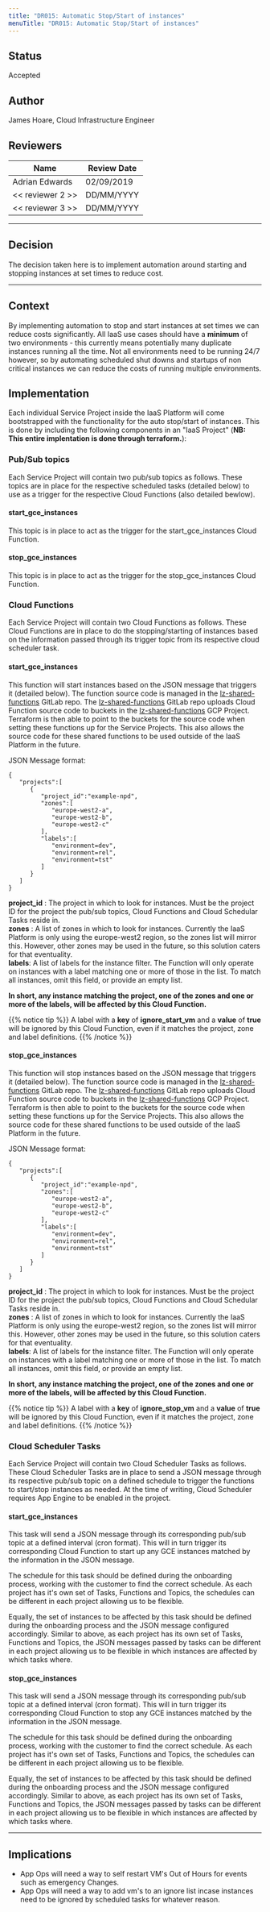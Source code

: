 ```yaml
---
title: "DR015: Automatic Stop/Start of instances"
menuTitle: "DR015: Automatic Stop/Start of instances"
---
```


## Status

Accepted

## Author

James Hoare, Cloud Infrastructure Engineer

## Reviewers

| Name                        | Review Date |
| --------------------------- |-------------|
| Adrian Edwards              | 02/09/2019  |
| << reviewer 2 >>            | DD/MM/YYYY  |
| << reviewer 3 >>            | DD/MM/YYYY  |

---

## Decision

The decision taken here is to implement automation around starting and stopping instances at set times to reduce cost.

---

## Context

By implementing automation to stop and start instances at set times we can reduce costs significantly. All IaaS use cases should have a **minimum** of two environments - this currently means potentially many duplicate instances running all the time. Not all environments need to be running 24/7 however, so by automating scheduled shut downs and startups of non critical instances we can reduce the costs of running multiple environments.

## Implementation

Each individual Service Project inside the IaaS Platform will come bootstrapped with the functionality for the auto stop/start of instances. This is done by including the following components in an "IaaS Project" (**NB: This entire implentation is done through terraform.**):

### Pub/Sub topics

Each Service Project will contain two pub/sub topics as follows. These topics are in place for the respective scheduled tasks (detailed below) to use as a trigger for the respective Cloud Functions (also detailed bewlow).

#### start_gce_instances

This topic is in place to act as the trigger for the start_gce_instances Cloud Function.

#### stop_gce_instances

This topic is in place to act as the trigger for the stop_gce_instances Cloud Function.

### Cloud Functions

Each Service Project will contain two Cloud Functions as follows. These Cloud Functions are in place to do the stopping/starting of instances based on the information passed through its trigger topic from its respective cloud scheduler task.

#### start_gce_instances

This function will start instances based on the JSON message that triggers it (detailed below). The function source code is managed in the [lz-shared-functions](https://gitlab.com/Lz-demo-docs/pit_platform/pit_platform_cloud/lz-shared-functions) GitLab repo. The [lz-shared-functions](https://gitlab.com/Lz-demo-docs/pit_platform/pit_platform_cloud/lz-shared-functions) GitLab repo uploads Cloud Function source code to buckets in the [lz-shared-functions](https://console.cloud.google.com/compute/instances?project=lz-shared-functions) GCP Project. Terraform is then able to point to the buckets for the source code when setting these functions up for the Service Projects. This also allows the source code for these shared functions to be used outside of the IaaS Platform in the future.

JSON Message format:

```
{
   "projects":[
      {
         "project_id":"example-npd",
         "zones":[
            "europe-west2-a",
            "europe-west2-b",
            "europe-west2-c"
         ],
         "labels":[
            "environment=dev",
            "environment=rel",
            "environment=tst"
         ]
      }
   ]
}
```

**project_id** : The project in which to look for instances. Must be the project ID for the project the pub/sub topics, Cloud Functions and Cloud Schedular Tasks reside in.  
**zones** : A list of zones in which to look for instances. Currently the IaaS Platform is only using the europe-west2 region, so the zones list will mirror this. However, other zones may be used in the future, so this solution caters for that eventuality.  
**labels**: A list of labels for the instance filter. The Function will only operate on instances with a label matching one or more of those in the list. To match all instances, omit this field, or provide an empty list.  

**In short, any instance matching the project, one of the zones and one or more of the labels, will be affected by this Cloud Function.**

{{% notice tip %}}
A label with a **key** of **ignore_start_vm** and a **value** of **true** will be ignored by this Cloud Function, even if it matches the project, zone and label definitions.
{{% /notice %}}

#### stop_gce_instances

This function will stop instances based on the JSON message that triggers it (detailed below). The function source code is managed in the [lz-shared-functions](https://gitlab.com/Lz-demo-docs/pit_platform/pit_platform_cloud/lz-shared-functions) GitLab repo. The [lz-shared-functions](https://gitlab.com/Lz-demo-docs/pit_platform/pit_platform_cloud/lz-shared-functions) GitLab repo uploads Cloud Function source code to buckets in the [lz-shared-functions](https://console.cloud.google.com/compute/instances?project=lz-shared-functions) GCP Project. Terraform is then able to point to the buckets for the source code when setting these functions up for the Service Projects. This also allows the source code for these shared functions to be used outside of the IaaS Platform in the future.

JSON Message format:

```
{
   "projects":[
      {
         "project_id":"example-npd",
         "zones":[
            "europe-west2-a",
            "europe-west2-b",
            "europe-west2-c"
         ],
         "labels":[
            "environment=dev",
            "environment=rel",
            "environment=tst"
         ]
      }
   ]
}
```

**project_id** : The project in which to look for instances. Must be the project ID for the project the pub/sub topics, Cloud Functions and Cloud Schedular Tasks reside in.  
**zones** : A list of zones in which to look for instances. Currently the IaaS Platform is only using the europe-west2 region, so the zones list will mirror this. However, other zones may be used in the future, so this solution caters for that eventuality.  
**labels**: A list of labels for the instance filter. The Function will only operate on instances with a label matching one or more of those in the list. To match all instances, omit this field, or provide an empty list.  

**In short, any instance matching the project, one of the zones and one or more of the labels, will be affected by this Cloud Function.**

{{% notice tip %}}
A label with a **key** of **ignore_stop_vm** and a **value** of **true** will be ignored by this Cloud Function, even if it matches the project, zone and label definitions.
{{% /notice %}}

### Cloud Scheduler Tasks

Each Service Project will contain two Cloud Scheduler Tasks as follows. These Cloud Scheduler Tasks are in place to send a JSON message through its respective pub/sub topic on a defined schedule to trigger the functions to start/stop instances as needed. At the time of writing, Cloud Scheduler requires App Engine to be enabled in the project.

#### start_gce_instances

This task will send a JSON message through its corresponding pub/sub topic at a defined interval (cron format). This will in turn trigger its corresponding Cloud Function to start up any GCE instances matched by the information in the JSON message.

The schedule for this task should be defined during the onboarding process, working with the customer to find the correct schedule. As each project has it's own set of Tasks, Functions and Topics, the schedules can be different in each project allowing us to be flexible.

Equally, the set of instances to be affected by this task should be defined during the onboarding process and the JSON message configured accordingly. Similar to above, as each project has its own set of Tasks, Functions and Topics, the JSON messages passed by tasks can be different in each project allowing us to be flexible in which instances are affected by which tasks where.

#### stop_gce_instances

This task will send a JSON message through its corresponding pub/sub topic at a defined interval (cron format). This will in turn trigger its corresponding Cloud Function to stop any GCE instances matched by the information in the JSON message.

The schedule for this task should be defined during the onboarding process, working with the customer to find the correct schedule. As each project has it's own set of Tasks, Functions and Topics, the schedules can be different in each project allowing us to be flexible.

Equally, the set of instances to be affected by this task should be defined during the onboarding process and the JSON message configured accordingly. Similar to above, as each project has its own set of Tasks, Functions and Topics, the JSON messages passed by tasks can be different in each project allowing us to be flexible in which instances are affected by which tasks where.

---

## Implications

- App Ops will need a way to self restart VM's Out of Hours for events such as emergency Changes.
- App Ops will need a way to add vm's to an ignore list incase instances need to be ignored by scheduled tasks for whatever reason.

